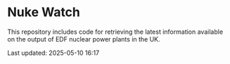 # Nuke Watch

This repository includes code for retrieving the latest information available on the output of EDF nuclear power plants in the UK.

Last updated: 2025-05-10 16:17